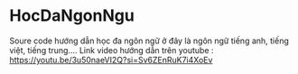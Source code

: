 # HocDaNgonNgu
Soure code hướng dẫn học đa ngôn ngữ ở đây là ngôn ngữ tiếng anh, tiếng việt, tiếng trung....
Link video hướng dẫn trên youtube : https://youtu.be/3u50naeVI2Q?si=Sv6ZEnRuK7i4XoEv
